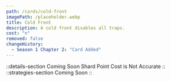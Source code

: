 ```yaml
---
path: /cards/cold-front
imagePath: /placeholder.webp
title: Cold Front
description: A cold front disables all traps.
cost: "n"
removed: false
changeHistory:
  - Season 1 Chapter 2: "Card Added"
---
```

::details-section
Coming Soon
Shard Point Cost is Not Accurate
::
::strategies-section
Coming Soon
::